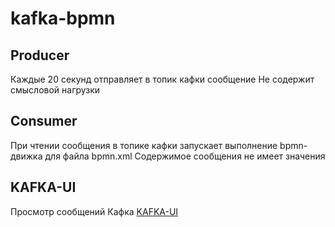 # kafka-bpmn

## Producer
Каждые 20 секунд отправляет в топик кафки сообщение
Не содержит смысловой нагрузки

## Consumer
При чтении сообщения в топике кафки запускает выполнение bpmn-движка для файла bpmn.xml
Содержимое сообщения не имеет значения

## KAFKA-UI
Просмотр сообщений Кафка [KAFKA-UI](http://localhost:8090/ "http://localhost:8090/")
